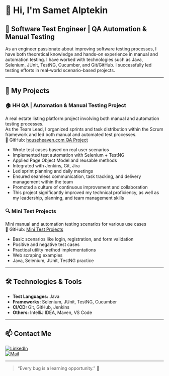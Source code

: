 # 👋 Hi, I'm Samet Alptekin

## 💼 Software Test Engineer | QA Automation & Manual Testing

As an engineer passionate about improving software testing processes, I have both theoretical knowledge and hands-on experience in manual and automation testing. I have worked with technologies such as Java, Selenium, JUnit, TestNG, Cucumber, and Git/GitHub. I successfully led testing efforts in real-world scenario-based projects.

---

## 🚀 My Projects

### 🏠 HH QA | Automation & Manual Testing Project
A real estate listing platform project involving both manual and automation testing processes.  
As the Team Lead, I organized sprints and task distribution within the Scrum framework and led both manual and automated test processes.  
🔗 GitHub: [househeaven.com QA Project](https://github.com/sametalptekin/com.hauseHeaven.git)

- Wrote test cases based on real user scenarios
- Implemented test automation with Selenium + TestNG
- Applied Page Object Model and reusable methods
- Integrated with Jenkins, Git, Jira
- Led sprint planning and daily meetings
- Ensured seamless communication, task tracking, and delivery management within the team
- Promoted a culture of continuous improvement and collaboration
- This project significantly improved my technical proficiency, as well as my leadership, planning, and team management skills

### 🔍 Mini Test Projects
Mini manual and automation testing scenarios for various use cases  
🔗 GitHub: [Mini Test Projects](https://github.com/sametalptekin?tab=repositories)

- Basic scenarios like login, registration, and form validation
- Positive and negative test cases
- Practical utility method implementations
- Web scraping examples
- Java, Selenium, JUnit, TestNG practice

---

## 🛠️ Technologies & Tools

- **Test Languages:** Java
- **Frameworks:** Selenium, JUnit, TestNG, Cucumber  
- **CI/CD:** Git, GitHub, Jenkins  
- **Others:** IntelliJ IDEA, Maven, VS Code

---

## 📫 Contact Me

[![LinkedIn](https://img.shields.io/badge/LinkedIn-blue?style=for-the-badge&logo=linkedin)](https://www.linkedin.com/in/samet-alptekin)  
[![Mail](https://img.shields.io/badge/Mail-000?style=for-the-badge&logo=mail)](mailto:alptekinsamet@yahoo.com)

---

> “Every bug is a learning opportunity.” 🐞
